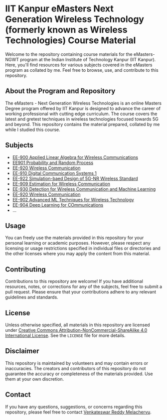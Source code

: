 # IIT Kanpur eMasters Next Generation Wireless Technology (formerly known as Wireless Technologies) Course Material

Welcome to the repository containing course materials for the eMasters- NGWT program at the Indian Institute of Technology Kanpur (IIT Kanpur). Here, you'll find resources for various subjects covered in the eMasters program as collated by me. Feel free to browse, use, and contribute to this repository.

## About the Program and Repository

The eMasters - Next Generation Wireless Technologies is an online Masters Degree program offered by IIT Kanpur is designed to advance the career of working professional with cutting edge curriculum. The course covers the latest and gretest techniques in wireless technologies focused towards 5G and beyond. This repository contains the material prepared, collated by me while I studied this course.

## Subjects

- [EE-900 Applied Linear Algebra for Wireless Communications](link/to/subject1)
- [EE901 Probability and Random Process](link/to/subject2)
- [EE-920 Wireless Communication](link/to/subject3)
- [EE-910 Digital Communication Systems 1](link/to/subject3)
- [EE-922 Simulation-baed Design of 5G-NR Wireless Standard](link/to/subject3)
- [EE-909 Estimation for Wireless Communication](link/to/subject3)
- [EE-930 Detection for Wireless Communication and Machine Learning](link/to/subject3)
- [EE-920 Wireless Communication](link/to/subject3)
- [EE-902 Advanced ML Techniques for Wireless Technology](link/to/subject3)
- [EE-904 Deep Learning for COmmunications](link/to/subject3)
- ...

## Usage

You can freely use the materials provided in this repository for your personal learning or academic purposes. However, please respect any licensing or usage restrictions specified in individual files or directories and the other licenses where you may apply the content from this material.

## Contributing

Contributions to this repository are welcome! If you have additional resources, notes, or corrections for any of the subjects, feel free to submit a pull request. Please ensure that your contributions adhere to any relevant guidelines and standards.

## License

Unless otherwise specified, all materials in this repository are licensed under [Creative Commons Attribution-NonCommercial-ShareAlike 4.0 International License](https://creativecommons.org/licenses/by-nc-sa/4.0/). See the `LICENSE` file for more details.

## Disclaimer

This repository is maintained by volunteers and may contain errors or inaccuracies. The creators and contributors of this repository do not guarantee the accuracy or completeness of the materials provided. Use them at your own discretion.

## Contact

If you have any questions, suggestions, or concerns regarding this repository, please feel free to contact [Venkateswar Reddy Melachervu](mailto:vmelachervu@gmail.com).


